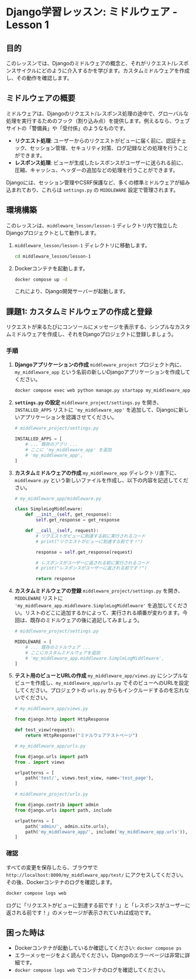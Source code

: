 # Django学習レッスン: ミドルウェア - Lesson 1

## 目的

このレッスンでは、Djangoのミドルウェアの概念と、それがリクエスト/レスポンスサイクルにどのように介入するかを学びます。カスタムミドルウェアを作成し、その動作を確認します。

## ミドルウェアの概要

ミドルウェアは、Djangoのリクエスト/レスポンス処理の途中で、グローバルな処理を実行するためのフック（割り込み点）を提供します。例えるなら、ウェブサイトの「警備員」や「受付係」のようなものです。

*   **リクエスト処理**: ユーザーからのリクエストがビューに届く前に、認証チェック、セッション管理、セキュリティ対策、ログ記録などの処理を行うことができます。
*   **レスポンス処理**: ビューが生成したレスポンスがユーザーに送られる前に、圧縮、キャッシュ、ヘッダーの追加などの処理を行うことができます。

Djangoには、セッション管理やCSRF保護など、多くの標準ミドルウェアが組み込まれており、これらは `settings.py` の `MIDDLEWARE` 設定で管理されます。

## 環境構築

このレッスンは、`middleware_lesson/lesson-1` ディレクトリ内で独立したDjangoプロジェクトとして動作します。

1.  `middleware_lesson/lesson-1` ディレクトリに移動します。
    ```bash
    cd middleware_lesson/lesson-1
    ```
2.  Dockerコンテナを起動します。
    ```bash
    docker compose up -d
    ```
    これにより、Django開発サーバーが起動します。

## 課題1: カスタムミドルウェアの作成と登録

リクエストが来るたびにコンソールにメッセージを表示する、シンプルなカスタムミドルウェアを作成し、それをDjangoプロジェクトに登録しましょう。

### 手順

1.  **Djangoアプリケーションの作成**
    `middleware_project` プロジェクト内に、`my_middleware_app` という名前の新しいDjangoアプリケーションを作成してください。
    ```bash
    docker compose exec web python manage.py startapp my_middleware_app
    ```

2.  **`settings.py` の設定**
    `middleware_project/settings.py` を開き、`INSTALLED_APPS` リストに `'my_middleware_app'` を追加して、Djangoに新しいアプリケーションを認識させてください。

    ```python
    # middleware_project/settings.py

    INSTALLED_APPS = [
        # ... 既存のアプリ ...
        # ここに 'my_middleware_app' を追加
        # 'my_middleware_app',
    ]
    ```

3.  **カスタムミドルウェアの作成**
    `my_middleware_app` ディレクトリ直下に、`middleware.py` という新しいファイルを作成し、以下の内容を記述してください。

    ```python
    # my_middleware_app/middleware.py

    class SimpleLogMiddleware:
        def __init__(self, get_response):
            self.get_response = get_response

        def __call__(self, request):
            # リクエストがビューに到達する前に実行されるコード
            # print("リクエストがビューに到達する前です！")

            response = self.get_response(request)

            # レスポンスがユーザーに返される前に実行されるコード
            # print("レスポンスがユーザーに返される前です！")

            return response
    ```

4.  **カスタムミドルウェアの登録**
    `middleware_project/settings.py` を開き、`MIDDLEWARE` リストに `'my_middleware_app.middleware.SimpleLogMiddleware'` を追加してください。リストのどこに追加するかによって、実行される順番が変わります。今回は、既存のミドルウェアの後に追記してみましょう。

    ```python
    # middleware_project/settings.py

    MIDDLEWARE = [
        # ... 既存のミドルウェア ...
        # ここにカスタムミドルウェアを追加
        # 'my_middleware_app.middleware.SimpleLogMiddleware',
    ]
    ```

5.  **テスト用のビューとURLの作成**
    `my_middleware_app/views.py` にシンプルなビューを作成し、`my_middleware_app/urls.py` でそのビューへのURLを設定してください。プロジェクトの `urls.py` からもインクルードするのを忘れないでください。

    ```python
    # my_middleware_app/views.py

    from django.http import HttpResponse

    def test_view(request):
        return HttpResponse("ミドルウェアテストページ")
    ```

    ```python
    # my_middleware_app/urls.py

    from django.urls import path
    from . import views

    urlpatterns = [
        path('test/', views.test_view, name='test_page'),
    ]
    ```

    ```python
    # middleware_project/urls.py

    from django.contrib import admin
    from django.urls import path, include

    urlpatterns = [
        path('admin/', admin.site.urls),
        path('my_middleware_app/', include('my_middleware_app.urls')),
    ]
    ```

### 確認

すべての変更を保存したら、ブラウザで `http://localhost:8000/my_middleware_app/test/` にアクセスしてください。その後、Dockerコンテナのログを確認します。

```bash
docker compose logs web
```

ログに「リクエストがビューに到達する前です！」と「レスポンスがユーザーに返される前です！」のメッセージが表示されていれば成功です。

## 困った時は

*   Dockerコンテナが起動しているか確認してください: `docker compose ps`
*   エラーメッセージをよく読んでください。Djangoのエラーページは非常に詳細です。
*   `docker compose logs web` でコンテナのログを確認してください。
